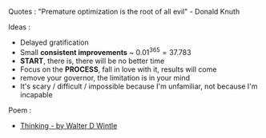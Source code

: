 Quotes : 
"Premature optimization is the root of all evil" - Donald Knuth 

Ideas : 
- Delayed gratification 
- Small **consistent improvements** ~ $0.01^365 = 37.783$ 
- **START**, there is, there will be no better time 
- Focus on the **PROCESS**, fall in love with it, results will come 
- remove your governor, the limitation is in your mind 
- It's scary / difficult / impossible because I'm unfamiliar, not because I'm incapable

Poem : 
- [Thinking - by Walter D Wintle](https://allpoetry.com/poem/8624439-Thinking-by-Walter-D-Wintle)
